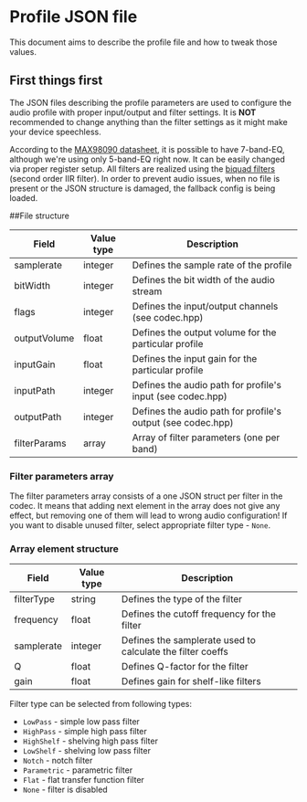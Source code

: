 # Profile JSON file
This document aims to describe the profile file and how to tweak those values.

## First things first
The JSON files describing the profile parameters are used to configure the audio profile with proper input/output and filter settings. 
It is **NOT** recommended to change anything than the filter settings as it might make your device speechless.

According to the [MAX98090 datasheet](https://datasheets.maximintegrated.com/en/ds/MAX98090.pdf), it is possible to have 7-band-EQ, although we're 
using only 5-band-EQ right now. It can be easily changed via proper register setup. All filters are realized using the [biquad filters](https://en.wikipedia.org/wiki/Digital_biquad_filter) (second order IIR filter).
In order to prevent audio issues, when no file is present or the JSON structure is damaged, the fallback config is being loaded.

##File structure

| Field        | Value type | Description                                                 |
|--------------|------------|-------------------------------------------------------------|
| samplerate   | integer    | Defines the sample rate of the profile                      |
| bitWidth     | integer    | Defines the bit width of the audio stream                   |
| flags        | integer    | Defines the input/output channels (see codec.hpp)           |
| outputVolume | float      | Defines the output volume for the particular profile        |
| inputGain    | float      | Defines the input gain for the particular profile           |
| inputPath    | integer    | Defines the audio path for profile's input (see codec.hpp)  |
| outputPath   | integer    | Defines the audio path for profile's output (see codec.hpp) |
| filterParams | array      | Array of filter parameters (one per band)                   |

### Filter parameters array

The filter parameters array consists of a one JSON struct per filter in the codec. It means that adding next element in the array
does not give any effect, but removing one of them will lead to wrong audio configuration! If you want to disable unused filter, select
appropriate filter type - `None`.

### Array element structure

| Field      | Value type | Description                                                |
|------------|------------|------------------------------------------------------------|
| filterType | string     | Defines the type of the filter                             |
| frequency  | float      | Defines the cutoff frequency for the filter                |
| samplerate | integer    | Defines the samplerate used to calculate the filter coeffs |
| Q          | float      | Defines Q-factor for the filter                            |
| gain       | float      | Defines gain for shelf-like filters                        |

Filter type can be selected from following types:

* `LowPass`  - simple low pass filter
* `HighPass` - simple high pass filter
* `HighShelf` - shelving high pass filter
* `LowShelf` - shelving low pass filter
* `Notch` - notch filter
* `Parametric` - parametric filter
* `Flat` - flat transfer function filter
* `None` - filter is disabled

